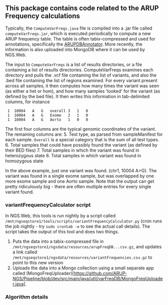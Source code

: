 
## This package contains code related to the ARUP Frequency calculations

Typically, the `ComputeVarFreqs.java` file is compiled into a .jar file called `computeVarFreqs.jar`, which is executed periodically
to compute a new ARUP frequency table. The table is often tabix-compressed and used for annotations, specifically the [ARUPDBAnnotator](https://github.com/ARUP-NGS/Pipeline/blob/master/src/main/java/operator/variant/ARUPDBAnnotate.java). More recently, the information is also uploaded into MongoDB where it can be used by NGS.Web.

The input to `ComputeVarFreqs` is a list of results directories, or a file containing a list of results directories. ComputeVarFreqs examines each directory and pulls the .vcf file containing the list of variants, and also the .bed file containing the list of regions examined. For every variant present across all samples, it then computes how many times the variant was seen (as either a het or hom), and how many samples 'looked' for the variant (as defined by the bed file). It then writes this information in tab-delimited columns, for instance

     1	10004	A	G	overall	3	1	0
     1	10004	A	G	Exome	2	1	0
     1	10004	A	G	Aorto	1	0	0

  
The first four columns are the typical genomic coordinates of the variant. The remaining columns are:
  5. Test type, as parsed from sampleManifest for each sample. `Overall` is a special category that is the sum of all test types.
  6. Total samples that could have possibly found the variant (as defined by their BED files)
  7. Total samples in which the variant was found in heterozygous state
  8. Total samples in which variant was found in homozygous state

In the above example, just one variant was found. (chr1, 10004 A>G). The variant was found in a single exome sample, but was overlapped by one more exome sample and one Aorto sample. 
Note that the output can get pretty ridiculously big - there are often multiple entries for every single variant found. 

 

### variantFrequencyCalculator script

In NGS.Web, this tools is run nightly by a script called `/mnt/ngseqstore1/tools/scripts/variantFrequencyCalculator.py` (cron runs the job nightly - try `sudo crontab -e` to see the actual call details).
The script takes the output of this tool and does two things.
 1. Puts the data into a tabix-compressed file in `/mnt/ngseqstore1/ngsdata/resources/arupFreqDB...csv.gz`, and updates a link called `/mnt/ngseqstore1/ngsdata/resources/variantFrequencies.csv.gz` to point to this new version
 2. Uploads the data into a Mongo collection using a small separate app called (MongoFreqUploader)[https://github.com/ARUP-NGS/Pipeline/blob/dev/src/main/java/util/varFreqDB/MongoFreqUploader.java]. 


### Algorithm details




